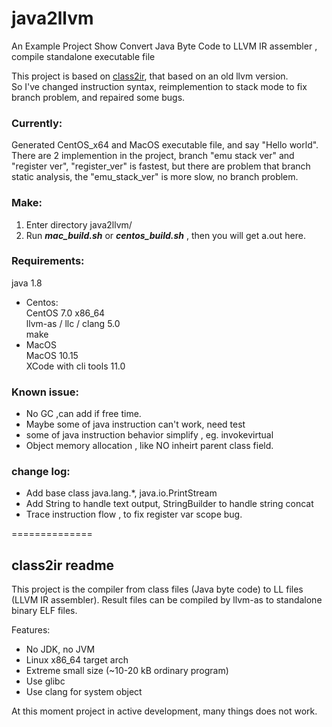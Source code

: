 
# java2llvm

An Example Project Show Convert Java Byte Code to LLVM IR assembler , compile standalone executable file   

This project is based on [class2ir](https://github.com/MParygin/class2ir), that based on an old llvm version.   
So I've changed instruction syntax, reimplemention to stack mode to fix branch problem, and repaired some bugs.   

### Currently:
Generated CentOS_x64 and MacOS executable file, and say "Hello world".    
There are 2 implemention in the project, branch "emu stack ver" and "register ver", "register_ver" is fastest, but there are problem that  branch static analysis, the "emu_stack_ver" is more slow, no branch problem.

### Make:
1. Enter directory java2llvm/   
2. Run ***mac_build.sh*** or ***centos_build.sh*** , then you will get a.out here.   

### Requirements:
 java 1.8    
* Centos:    
  CentOS 7.0 x86_64    
  llvm-as / llc / clang  5.0    
  make    
* MacOS    
  MacOS 10.15       
  XCode with cli tools 11.0     


### Known issue:
* No GC ,can add if free time.   
* Maybe some of java instruction can't work, need test   
* some of java instruction behavior simplify , eg. invokevirtual      
* Object memory allocation , like NO inheirt parent class field.     

### change log:
* Add base class java.lang.*, java.io.PrintStream   
* Add String to handle text output, StringBuilder to handle string concat   
* Trace instruction flow , to fix register var scope bug.   




==============
## class2ir readme

This project is the compiler from class files (Java byte code) to LL files (LLVM IR assembler).
Result files can be compiled by llvm-as to standalone binary ELF files.

Features:

* No JDK, no JVM
* Linux x86_64 target arch
* Extreme small size (~10-20 kB ordinary program)
* Use glibc
* Use clang for system object

At this moment project in active development, many things does not work.
